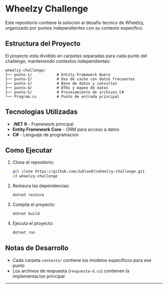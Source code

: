 ﻿# Wheelzy Challenge

Este repositorio contiene la solucion al desafio tecnico de Wheelzy, organizado por puntos independientes con su contexto especifico.

## Estructura del Proyecto

El proyecto esta dividido en carpetas separadas para cada punto del challenge, manteniendo contextos independientes:

```
wheelzy-challenge/
├── punto-1/           # Entity Framework Query
├── punto-2/           # Uso de cache con datos frecuentes
├── punto-3/           # Base de datos y consultas
├── punto-4/           # DTOs y mapeo de datos
├── punto-5/           # Procesamiento de archivos C#
└── Program.cs         # Punto de entrada principal
```

## Tecnologias Utilizadas

- **.NET 9** - Framework principal
- **Entity Framework Core** - ORM para acceso a datos
- **C#** - Lenguaje de programacion

## Como Ejecutar

1. Clona el repositorio:
   ```bash
   git clone https://github.com/Jublan87/wheelzy-challenge.git
   cd wheelzy-challenge
   ```

2. Restaura las dependencias:
   ```bash
   dotnet restore
   ```

3. Compila el proyecto:
   ```bash
   dotnet build
   ```

4. Ejecuta el proyecto:
   ```bash
   dotnet run
   ```

## Notas de Desarrollo

- Cada carpeta `contexto/` contiene los modelos especificos para ese punto
- Los archivos de respuesta (`respuesta-X.cs`) contienen la implementacion principal

---